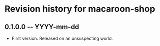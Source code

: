 # Revision history for macaroon-shop

## 0.1.0.0 -- YYYY-mm-dd

* First version. Released on an unsuspecting world.
